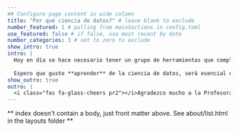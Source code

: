 ```yaml
---
## Configure page content in wide column
title: "Por qué ciencia de datos?" # leave blank to exclude
number_featured: 1 # pulling from mainSections in config.toml
use_featured: false # if false, use most recent by date
number_categories: 3 # set to zero to exclude
show_intro: true
intro: |
  Hoy en día se hace necesario tener un grupo de herramientas que complementen la formación autónoma de los economistas.
  
  Espero que guste **aprender** de la ciencia de datos, será esencial en el futuro por ser una de las **cualidades** y competencia que exigen los mercados de trabajo.
show_outro: true
outro: |
  <i class="fas fa-glass-cheers pr2"></i>Agradezco mucho a la Profesora  [Alison Hill](https://www.apreshill.com/) por todo el apoyo y disponer de sus elementos para construir este sitio de trabajo.
---
```


** index doesn't contain a body, just front matter above.
See about/list.html in the layouts folder **